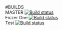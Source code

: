 #BUILDS
<br/>
MASTER [![Build status](https://build.appcenter.ms/v0.1/apps/75c53de6-1a7d-4efd-a8df-fcfed1333a8a/branches/master/badge)](https://appcenter.ms)
<br />
Ficzer One [![Build status](https://build.appcenter.ms/v0.1/apps/75c53de6-1a7d-4efd-a8df-fcfed1333a8a/branches/feature%2FficzerOne/badge)](https://appcenter.ms)
<br />
Test [![Build status](https://build.appcenter.ms/v0.1/apps/75c53de6-1a7d-4efd-a8df-fcfed1333a8a/branches/test/badge)](https://appcenter.ms)
